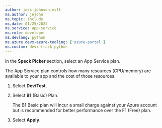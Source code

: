 ```yaml
---
author: jess-johnson-msft
ms.author: jejohn
ms.topic: include
ms.date: 01/25/2022
ms.service: app-service
ms.role: developer
ms.devlang: python
ms.azure.devx-azure-tooling: ['azure-portal']
ms.custom: devx-track-python
---
```


In the  **Speck Picker** section, select an App Service plan.  

The App Service plan controls how many resources (CPU/memory) are available to your app and the cost of those resources.

1. Select **Dev/Test**.

1. Select **B1** (Basic) Plan.

    The B1 Basic plan will incur a small charge against your Azure account but is recommended for better performance over the F1 (Free) plan.

1. Select **Apply**.
